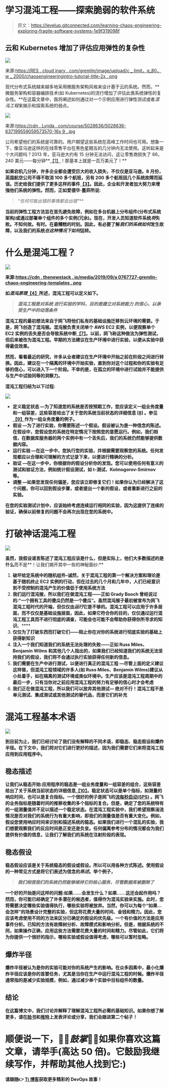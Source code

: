 # 学习混沌工程——探索脆弱的软件系统

> 原文：<https://levelup.gitconnected.com/learning-chaos-engineering-exploring-fragile-software-systems-1e9f319098f>

## 云和 Kubernetes **增加了评估应用弹性的复杂性**

![](img/e346ebd6383c52695783fcfce1cb1c65.png)

来源:[https://RES . cloud inary . com/gremlin/image/upload/c _ limit，q_80，w _ 2000/chaosengineeringintro-tutorial-title-2x . png](https://res.cloudinary.com/gremlin/image/upload/c_limit,q_80,w_2000/chaosengineeringintro-tutorial-title-2x.png)

现代分布式系统越来越多地采用微服务架构风格来设计基于云的系统。然而，**微服务架构和容器编排技术(如 Kubernetes)的流行增加了评估此类系统弹性的复杂性。**在这篇文章中，我将阐述如何通过对一个示例应用进行弹性测试或者*混沌工程*来揭示和探索系统的弱点。

![](img/21ca0c5f86f96e7b5f8cccb8c9f887e1.png)

来源:[https://cdn . Lynda . com/course/5028636/5028636-637199559059573570-16x 9 . jpg](https://cdn.lynda.com/course/5028636/5028636-637199559059573570-16x9.jpg)

公司希望他们的系统是可靠的。用户期望这些系统在高峰工作时间也可用。想象一下，像亚马逊这样的在线零售平台在黑色星期五的几分钟内无法使用。这听起来是个大问题吗？2013 年，亚马逊大约有 15 分钟无法访问，这让零售商损失了 66，240 美元——每分钟**[【1】](https://www.upguard.com/blog/the-cost-of-downtime-at-the-worlds-biggest-online-retailer)！那基本上就是一百万美元了！**

**如果宕机几分钟，许多企业都会遭受巨大的收入损失，不仅仅是亚马逊。8 月份，英国航空公司不得不取消 100 多个航班，另有 200 多个航班因几个系统故障而延误。历史给我们提供了更多这样的事件[【3】](https://spectrum.ieee.org/riskfactor/computing/it/it-failures-2018-all-the-old-familiar-faces)。因此，企业和开发者加大努力来增强他们系统的弹性。然而，正如爱德华·墨菲所说:**

> ***“任何可能出错的事情*都会*出错”***

**当前的弹性工程方法旨在首先避免故障，例如在多台机器上分布组件(分布式系统架构)或通过部署单个组件的多个实例(冗余)。现在，开发人员知道软件系统*将*失败。不知何故。有时。在最糟糕的时刻。因此，有必要了解*我们的系统如何*发生故障，以及我们的系统*在这种情况下如何*运转。**

# **什么是混沌工程？**

**![](img/7773555ba839bfc30502e77379fe6d25.png)**

**来源:[https://cdn . thenewstack . io/media/2019/09/a 0767727-gremlin-chaos-engineering-templates . png](https://cdn.thenewstack.io/media/2019/09/a0767727-gremlin-chaos-engineering-templates.png)**

**如*混沌原理*[【4】](https://principlesofchaos.org/?lang=ENcontent)所述，混沌工程可以定义如下。**

> ***混沌工程是对系统
> 进行实验的学科，目的是建立对系统能力
> 的信心，以承受生产中的动荡条件***

**混沌工程的最初想法来自于网飞将他们私有的基础设施迁移到云环境的需要。于是，网飞创造了混沌猴。混沌猴负责关闭单个 AWS EC2 实例，以便观察单个 EC2 实例的丢失是否会导致系统中断[【7】](https://www.gremlin.com/community/tutorials/chaos-engineering-the-history-principles-and-practice/)。以前，网飞称这种做法为弹性测试，但后来被改为混沌工程。早期的方法建议在生产环境中进行实验，以便从实验中获得最佳效果。**

**然而，看看最近的研究，许多从业者建议在生产环境中开始之前在阶段之间进行转换。因此，建议在一个隔离的环境中开始实验，直到你对这个过程和你的实验有足够的信心，可以进入下一个阶段。不幸的是，在孤立的环境中进行试验并不能提供与生产中试验同等的洞察力。**

**混沌工程归结为以下过程:**

**![](img/2b83395e413a9725ce8a0d109541cf80.png)**

*   ****定义稳定状态** —为了知道您的系统是否按预期工作，您应该定义一组业务度量和一组容差，这些容差给出了关于您的系统当前状态的详细信息 [[8]](https://books.google.de/books?hl=de&lr=&id=DwqiDwAAQBAJ&oi=fnd&pg=PR4&dq=russ+miles+learning+chaos+engineering&ots=cQHWe0JPlo&sig=EGxeD7cT26yVftc94IZzCniR24o#v=onepage&q=russ%20miles%20learning%20chaos%20engineering&f=false) 。参见[【9】](https://medium.com/netflix-techblog/sps-the-pulse-of-netflix-streaming-ae4db0e05f8a)作为一组业务度量的例子。**
*   **假设 —为了进行实验，你需要陈述一个假设。假设被认为是一种信念的陈述。在假设中，您假设您的系统在特定情况下按照您的意愿运行。例如，我们相信，在数据库服务器的两个实例中有一个丢失后，我们的系统仍然能够提供数据内容。**
*   ****运行实验** —在这一步中，您执行您的实验，并根据需要观察您的系统。任何发现都应以合理和可理解的方式记录下来，以便进行精确的分析。**
*   ****验证** —在这一步中，你根据你的假设分析你的发现。您可以使用任何有意义的测试和验证方法，例如统计假设测试，如 t-测试、Kolmogorov-Smirnov 等。**
*   ****调整** —如果您发现任何偏差，您应该立即修复它们！如果你认为已经解决了这个问题，你可以回到假设步骤，或者提出一个新的假设，或者重新进行之前的实验。**

**在您的实验测试计划中，应该始终考虑连续运行相同的实验，因为这提供了连续的验证，确保以前修复的问题不会再次出现在您的系统中。**

# **打破神话混沌工程**

**![](img/243e4238ab6447a1230701f5fc34d907.png)**

**虽然，我假设谣言陈述了混沌工程应该是什么，但是实际上，他们大多数描述的是什么**而不是**！让我们揭开其中一些的神秘面纱:**

1.  ****破坏给定系统中的随机组件**–诚然，关于混沌工程的第一个解决方案和理论是基于随机终止 EC2 实例的行动，但在过去的几个月和几年中，人们已经意识到不受控制的混沌产生的价值低于使用系统方法**
2.  **我们运行混沌猴，所以我们在做混沌工程——正如 Grady Booch 曾经说过的:“一个拥有工具的傻瓜仍然是一个傻瓜”。虽然混沌猴子最初被宣布为网飞混沌工程时代的开端，但仅仅由*运行*它是不够的。混沌工程可以应用于许多层面，而不仅仅是基础设施层面，因此，如果它符合你的目的，仅仅通过运行混沌工程工具而不进行彻底的调查，可能会也可能不会帮助你获得你所寻求的知识**。****
3.  **仅仅为了打破东西而打破它们——阻止你在对你的系统进行彻底实验的基础上获得新知识**
4.  ****注入一个我们知道我们的系统无法处理的失败**——正如 Russ Miles、Benjamin Wilms 和其他几个人指出的，如果我们已经知道我们的系统无法坚持我们的假设，我们将不会通过执行实验获得任何新的信息。**
5.  ****我们需要在生产中进行测试，以便进行真正的混沌工程** —尽管上面的定义建议这样做，但混沌工程领域的许多人(如 Russ Miles、Benjamin Wilms)建议从小处着手，如在隔离的测试环境或类似环境中。生产应该是混沌工程周期中的最后一步，只有当你对之前应用混沌工程的努力有足够的信心时才会考虑**
6.  ****我们正在做混沌工程，所以我们可以放弃其他测试—** 绝对不行！混沌工程不是单元测试、集成测试或其他测试的替代品，而是它们的补充**

# **混沌工程基本术语**

**![](img/36c05734f28c28f2d886666525c0f7c5.png)**

**到目前为止，我们已经讨论了我们没有解释的不同术语，即稳态、稳态假设和爆炸半径。在下文中，我们将对它们进行更好的描述，因为我们需要它们来将混沌工程应用到应用程序中。**

## **稳态描述**

**让我们从稳态开始:应用程序的稳态是一组业务度量和一组容差的组合，这些容差给出了关于系统当前状态的详细信息[【10】](https://books.google.de/books?hl=de&lr=&id=DwqiDwAAQBAJ&oi=fnd&pg=PR4&dq=russ+miles+learning+chaos+engineering&ots=cQHWe0JPlo&sig=EGxeD7cT26yVftc94IZzCniR24o#v=onepage&q=russ%20miles%20learning%20chaos%20engineering&f=false)。稳定状态可以是单个指标，如测量的响应时间，也可以是复合指标。一个很好的例子是网飞的[流每秒启动(SPS)](https://medium.com/netflix-techblog/sps-the-pulse-of-netflix-streaming-ae4db0e05f8a) 。网飞的业务指标是随着时间的推移收集的多个指标的复合。但是，确定了您的系统特有的一组测量值并不足以描述一个稳定状态。在混沌工程实验中，我们希望观察湍流情况是否对我们的系统行为有重大影响，即我们的测量值是否有重大变化。例如，假设您使用响应时间来识别和描述系统的稳态。如果我们进行一个混乱的实验，我们想要观察我们的反应时间是正变还是负变。任何偏离参考分布的情况都会为我们提供有价值的信息，让我们了解我们的系统在注射阶段的表现。**

## **稳态假设**

**稳态假设应该是关于系统稳态的假设或假设。所以可以用各种方式陈述。使用假设的一种常见方式是将它们表述为信念的*陈述*。举个例子，**

> ***我们相信我们的系统仍然能够维持它的核心服务，尽管数据库被删除了***

**一个好的开始是问这样的问题:如果……会发生什么？如果……这还会起作用吗？然而，你可能已经确定了许多潜在的候选者，值得作为混沌实验来实施。此时，您将需要决定哪些实验值得执行，哪些实验将被放弃。当然，你可以为每个“如果…会怎样”的场景设计完整的实验，但这将花费大量的时间、金钱和精力。因此，您应该考虑使用不同的方法来区分已确定的假设的优先级。一个有价值的方法是应用事件分析。已知的方法有故障树分析、故障模式和影响分析。但是，根据系统的不同，如果操作正确，应用这些方法需要花费大量的时间和精力。尽管如此，它们将为你提供一个很好的指示，哪些实验或假设值得考虑，哪些可以暂时忽略。**

## **爆炸半径**

**爆炸半径被认为是你的实验可能对你的系统产生的影响。在众多因素中，最小化爆炸半径应该是你的首要任务，尤其是当你在生产中运行混沌工程的时候。爆炸半径通常指的是减少实验规模，例如，通过减少单个实验中目标组件的数量。**

## **结论**

**在这篇博文中，我们讨论并解释了理解混沌工程所必需的基础知识。如果你想了解更多，请在[脸书](https://www.facebook.com/devopsdudes/)和[推特](https://twitter.com/DevopsDudes)上发表评论或分享，我们会跟进第二个帖子！**

# **顺便说一下，👏🏻*鼓掌*👏🏻如果你喜欢这篇文章，请举手(高达 50 倍)。它鼓励我继续写作，并帮助其他人找到它:)**

**请跟随👉 [Tj 博客](https://medium.com/u/97d099c3810d?source=post_page-----1e9f319098f--------------------------------)获取更多精彩的 DevOps 故事！**